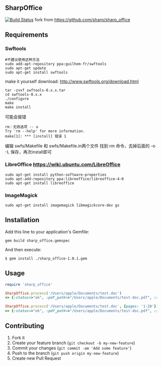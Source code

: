 ## SharpOffice

[![Build Status](https://travis-ci.org/SharpV/sharp_office.png?branch=master)](https://travis-ci.org/SharpV/sharp_office)
fork from https://github.com/sharp/sharp_office

## Requirements

### Swftools

```
#不建议使用这种方法
sudo add-apt-repository ppa:guilhem-fr/swftools
sudo apt-get update
sudo apt-get install swftools
```
make it yourself
download:  http://www.swftools.org/download.html
```
tar -zvxf swftools-0.x.x.tar
cd swftools-0.x.x
./configure
make 
make install
```
可能会报错
```
rm：无效选项 -- o
Try 'rm --help' for more information.
make[1]: *** [install] 错误 1
```
编辑 swfs/Makefile 和 swfs/Makefile.in两个文件
找到 rm 命令，去掉后面的 -o -L 保存，再次install即可

### LibreOffice https://wiki.ubuntu.com/LibreOffice

```　 
sudo apt-get install python-software-properties
sudo apt-add-repository ppa:libreoffice/libreoffice-4-0
sudo apt-get install libreoffice
```

### ImageMagick

```
sudo apt-get install imagemagick libmagickcore-dev gs
```

## Installation

Add this line to your application's Gemfile:

    gem build sharp_office.gemspec

And then execute:

    $ gem install ./sharp_office-1.0.1.gem

## Usage

``` ruby
require 'sharp_office'

SharpOffice.process('/Users/apple/Documents/test.doc')
=> {:status=>"ok", :pdf_path=>"/Users/apple/Documents/test-doc.pdf", :swf_path=>"/Users/apple/Documents/test-doc.swf", :cover_path=>"/Users/apple/Documents/test-doc.png"} 

SharpOffice.process('/Users/apple/Documents/test.doc', {pages: '1-20'})
=> {:status=>"ok", :pdf_path=>"/Users/apple/Documents/test-doc.pdf", :swf_path=>"/Users/apple/Documents/test-doc.swf", :cover_path=>"/Users/apple/Documents/test-doc.png"} 

```

## Contributing

1. Fork it
2. Create your feature branch (`git checkout -b my-new-feature`)
3. Commit your changes (`git commit -am 'Add some feature'`)
4. Push to the branch (`git push origin my-new-feature`)
5. Create new Pull Request
